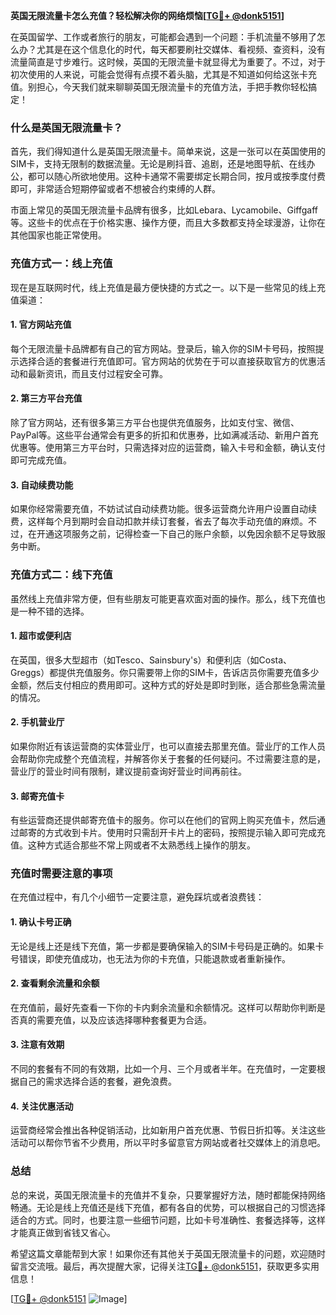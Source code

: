 **英国无限流量卡怎么充值？轻松解决你的网络烦恼[[TG💪+ @donk5151](https://t.me/s/donk5151)]**

在英国留学、工作或者旅行的朋友，可能都会遇到一个问题：手机流量不够用了怎么办？尤其是在这个信息化的时代，每天都要刷社交媒体、看视频、查资料，没有流量简直是寸步难行。这时候，英国的无限流量卡就显得尤为重要了。不过，对于初次使用的人来说，可能会觉得有点摸不着头脑，尤其是不知道如何给这张卡充值。别担心，今天我们就来聊聊英国无限流量卡的充值方法，手把手教你轻松搞定！

### 什么是英国无限流量卡？

首先，我们得知道什么是英国无限流量卡。简单来说，这是一张可以在英国使用的SIM卡，支持无限制的数据流量。无论是刷抖音、追剧，还是地图导航、在线办公，都可以随心所欲地使用。这种卡通常不需要绑定长期合同，按月或按季度付费即可，非常适合短期停留或者不想被合约束缚的人群。

市面上常见的英国无限流量卡品牌有很多，比如Lebara、Lycamobile、Giffgaff等。这些卡的优点在于价格实惠、操作方便，而且大多数都支持全球漫游，让你在其他国家也能正常使用。

### 充值方式一：线上充值

现在是互联网时代，线上充值是最方便快捷的方式之一。以下是一些常见的线上充值渠道：

#### 1. 官方网站充值
每个无限流量卡品牌都有自己的官方网站。登录后，输入你的SIM卡号码，按照提示选择合适的套餐进行充值即可。官方网站的优势在于可以直接获取官方的优惠活动和最新资讯，而且支付过程安全可靠。

#### 2. 第三方平台充值
除了官方网站，还有很多第三方平台也提供充值服务，比如支付宝、微信、PayPal等。这些平台通常会有更多的折扣和优惠券，比如满减活动、新用户首充优惠等。使用第三方平台时，只需选择对应的运营商，输入卡号和金额，确认支付即可完成充值。

#### 3. 自动续费功能
如果你经常需要充值，不妨试试自动续费功能。很多运营商允许用户设置自动续费，这样每个月到期时会自动扣款并续订套餐，省去了每次手动充值的麻烦。不过，在开通这项服务之前，记得检查一下自己的账户余额，以免因余额不足导致服务中断。

### 充值方式二：线下充值

虽然线上充值非常方便，但有些朋友可能更喜欢面对面的操作。那么，线下充值也是一种不错的选择。

#### 1. 超市或便利店
在英国，很多大型超市（如Tesco、Sainsbury's）和便利店（如Costa、Greggs）都提供充值服务。你只需要带上你的SIM卡，告诉店员你需要充值多少金额，然后支付相应的费用即可。这种方式的好处是即时到账，适合那些急需流量的情况。

#### 2. 手机营业厅
如果你附近有该运营商的实体营业厅，也可以直接去那里充值。营业厅的工作人员会帮助你完成整个充值流程，并解答你关于套餐的任何疑问。不过需要注意的是，营业厅的营业时间有限制，建议提前查询好营业时间再前往。

#### 3. 邮寄充值卡
有些运营商还提供邮寄充值卡的服务。你可以在他们的官网上购买充值卡，然后通过邮寄的方式收到卡片。使用时只需刮开卡片上的密码，按照提示输入即可完成充值。这种方式适合那些不常上网或者不太熟悉线上操作的朋友。

### 充值时需要注意的事项

在充值过程中，有几个小细节一定要注意，避免踩坑或者浪费钱：

#### 1. 确认卡号正确
无论是线上还是线下充值，第一步都是要确保输入的SIM卡号码是正确的。如果卡号错误，即使充值成功，也无法为你的卡充值，只能退款或者重新操作。

#### 2. 查看剩余流量和余额
在充值前，最好先查看一下你的卡内剩余流量和余额情况。这样可以帮助你判断是否真的需要充值，以及应该选择哪种套餐更为合适。

#### 3. 注意有效期
不同的套餐有不同的有效期，比如一个月、三个月或者半年。在充值时，一定要根据自己的需求选择合适的套餐，避免浪费。

#### 4. 关注优惠活动
运营商经常会推出各种促销活动，比如新用户首充优惠、节假日折扣等。关注这些活动可以帮你节省不少费用，所以平时多留意官方网站或者社交媒体上的消息吧。

### 总结

总的来说，英国无限流量卡的充值并不复杂，只要掌握好方法，随时都能保持网络畅通。无论是线上充值还是线下充值，都有各自的优势，可以根据自己的习惯选择适合的方式。同时，也要注意一些细节问题，比如卡号准确性、套餐选择等，这样才能真正做到省钱又省心。

希望这篇文章能帮到大家！如果你还有其他关于英国无限流量卡的问题，欢迎随时留言交流哦。最后，再次提醒大家，记得关注[TG💪+ @donk5151](https://t.me/s/donk5151)，获取更多实用信息！

[[TG💪+ @donk5151](https://t.me/s/donk5151) ![Image](https://i.postimg.cc/rwNCRYN7/Snipaste-2025-04-30-17-27-05.png)]